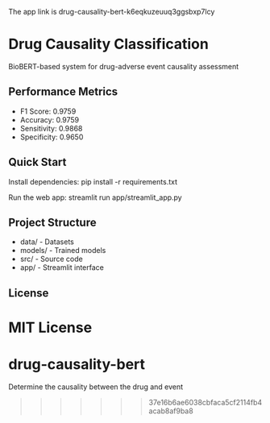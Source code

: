 The app link is drug-causality-bert-k6eqkuzeuuq3ggsbxp7lcy
# Drug Causality Classification

BioBERT-based system for drug-adverse event causality assessment

## Performance Metrics
- F1 Score: 0.9759
- Accuracy: 0.9759
- Sensitivity: 0.9868
- Specificity: 0.9650

## Quick Start

Install dependencies:
    pip install -r requirements.txt

Run the web app:
    streamlit run app/streamlit_app.py

## Project Structure
- data/ - Datasets
- models/ - Trained models
- src/ - Source code
- app/ - Streamlit interface

## License
MIT License
=======
# drug-causality-bert
Determine the causality between the drug and event
>>>>>>> 37e16b6ae6038cbfaca5cf2114fb4acab8af9ba8
